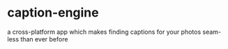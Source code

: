 # caption-engine
a cross-platform app which makes finding captions for your photos seam-less than ever before
